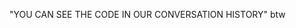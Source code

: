 "YOU CAN SEE THE CODE IN OUR CONVERSATION HISTORY" btw

<!---
Dolane/Dolane is a ✨ special ✨ repository because its `README.md` (this file) appears on your GitHub profile.
You can click the Preview link to take a look at your changes.
--->
